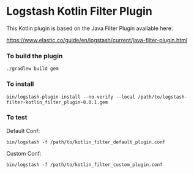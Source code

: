 # Logstash Kotlin Filter Plugin

This Kotlin plugin is based on the Java Filter Plugin available here:
 
https://www.elastic.co/guide/en/logstash/current/java-filter-plugin.html
 
### To build the plugin

```
./gradlew build gem
```

### To install

```
bin/logstash-plugin install --no-verify --local /path/to/logstash-filter-kotlin_filter_plugin-0.0.1.gem
```

### To test

Default Conf:
```
bin/logstash -f /path/to/kotlin_filter_default_plugin.conf
```
Custom Conf: 
```
bin/logstash -f /path/to/kotlin_filter_custom_plugin.conf
```